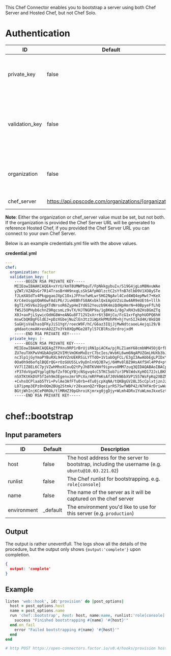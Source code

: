 This Chef Connector enables you to bootstrap a server using both Chef Server and Hosted Chef, but not Chef Solo.

# Authentication
ID | Default | Description
-- | ------- | -----------
private_key | false | The Private Key chef needs to SSH into the remote server
validation_key | false | The validation key provided by Chef Server. Typically found in `~/.chef`.
organization | false | The organization name as managed in Chef Server.
chef_server | https://api.opscode.com/organizations/{organization} | The Chef Server URL.

**Note**: Either the organization or chef_server value must be set, but not both. If the organization is provided the Chef Server URL will be generated to reference Hosted Chef, if you provided the Chef Server URL you can connect to your own Chef Server.

Below is an example credentials.yml file with the above values.

**credential.yml**
```yaml
---
chef:
  organization: factor
  validation_key: |
    -----BEGIN RSA PRIVATE KEY-----
    MIIEowIBAAKCAQEA+xYrU/kmT8UMWPbquT/FpNkkgybuIv/S19G4jgLoM8NvuWAe
    yZW7/XZADsGr7R14TrasBrHH9nxgLsSkSAfpNOlzctC2sYfnB7dlbD9V1XO8ySTe
    fJLmXASdTv4PkqpgaoJXpC1OxiJFFnxfwHLwrSHG2NgAvl4Cvd4WQ4epMwt7+KeX
    KrC4eUsqpUQmR6wFAdiP6/JivH8BhfS8AKvbklQxEApGVZsLUw4AR9eUEt6+lllh
    8gTI/H5V6o2GygXTdNrsoR6ZypHeIYd6S2Yeuzb9K4miQdHpHmrN+40BpyeFfLhQ
    fWSJ5OPHyb6chnZ9RqcsmLz9vTX/HJTNGRP9a/1g8KWx1/8g7xRH3vBZHsBGmZTq
    X0J+axPjLSywicOdHG8W+eANGu8F712V2xXrr6t38HjCu/FcG1xrFghphUOPQ6hH
    mswCbQKBgFGldEJ+pDzXGbejNuZlEn3tz3iWpXkPMUhPR+hjYvn5IJkd4K/8kEQ8
    SaGHjsVaEhasQFKyJiS1YgY/roecW9F/hC/G6az3IQjJjMwNdtcaoeL4ejqi29/B
    gHdaotcmeAK+enA02Z7n3Yk0XQpMGe28Tyl57CBlRszbrdrojxdM
    -----END RSA PRIVATE KEY-----
  private_key: |-
    -----BEGIN RSA PRIVATE KEY-----
    MIIEowIBAAKCAQEAgZfPXnu9RP1rBrUjiRN1piACKw/pjRLZ1amY68cmbNM45OjQrfbuOE2iAvvX
    ZU7euTXKPwVHGbAOqSK2VIMtVmOKmMxDzrC7bcIes/WvbKL6wm6NqAPUZGmLHUXb3bJDEfijL8fl
    nc3lp1jGyYmaPYBuRXL94VVZnUEKRSiLYTTdO+1V1abOgFCL/E3gI3AwAbbEgLPIDxYHVJ063JED
    0Oa0h9d6ofqlBQErQG+rOzGUUSSLv9yDnlnVQJB7wj/6HMv8lBZ9HsAXf5Hl4PPd+ptVateyf3cK
    VV7lIZ8EL6C7pjVZwhMhoXCouQ2tPyJhBTKVHHf9ipnvo8MM7zuq3QIDAQABAoIBACpTBmr5Rstt
    rP37dvVgaQYgplgE9pfZxf0CgYBjcNSgvq4cC5TKC5ob7ir3PNlWdvXyHO172JcLBKR/rQmM7EPm
    nSXTKtKkDVF5fIeh9m3EgenvzmrVPcXx/mRFPmKsAfJ0VkN6bXVP1557WsFpKq2XBZNIhCjaGEko
    +CvhsOCPlaab5TYi+PvlAe3AfFTu0rb+4Tu0jcpXqNA/tQKBgGV28L35cCplxtjznJzBRA+XVXvA
    L87ipmp3EPz8nOQm2BUg2Stmk/r28xaonQZrYBqeiyrRS7SwfWBP42/N7HfArDriwWahm8A3dLVl
    BGtjWhInjKCeP0ROk/tlMRHZ39pGhroiKjmrxg0jgDjy+WLmh4DRx1YuWLmoJkxeSzt5
    -----END RSA PRIVATE KEY-----
```

# chef::bootstrap

## Input parameters
ID | Default | Description
-- | ------- | -----------
host | false | The host address for the server to bootstrap, including the username (e.g. `ubuntu@10.03.221.02`)
runlist | false | The Chef runlist for bootstrapping. e.g. `role[console]`
name | false | The name of the server as it will be captured on the chef server
environment | _default | The environment you'd like to use for this server (e.g. `production`)

## Output
The output is rather uneventfull. The logs show all the details of the procedure, but the output only shows `{output:'complete'}` upon completion.
```json
{
  output: 'complete'
}
```

## Example

```ruby
listen 'web::hook', id:'provision' do |post_options|
  host = post_options.host
  name = post_options.name
  run 'chef::bootstrap', host: host, name:name, runlist:'role[console]' do |run_complete|
    success "Finished bootstrapping #{name} '#{host}'"
  end.on_fail
    error "Failed bootstrapping #{name} '#{host}'"
  end
end

# http POST https://open-connectors.factor.io/v0.4/hooks/provision host:'root@sandbox.factor.io' name:'Cloud-Server-2'
```
